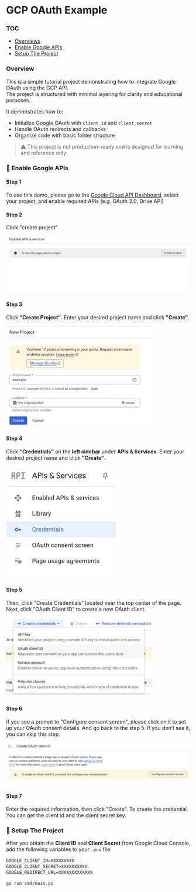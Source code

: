 
# GCP OAuth Example
### TOC

- [Overviews](#-overview)
- [Enable Google APIs](#-enable-google-apis)
- [Setup The Project](#-setup-the-project)

###  Overview
This is a simple tutorial project demonstrating how to integrate Google OAuth using the GCP API.  
The project is structured with minimal layering for clarity and educational purposes. 

It demonstrates how to:

- Initialize Google OAuth with `client_id` and `client_secret`
- Handle OAuth redirects and callbacks
- Organize code with basic folder structure

> ⚠️ This project is not production-ready and is designed for learning and reference only.

### 🔧 Enable Google APIs

#### **Step 1**

To use this demo, please go to the [Google Cloud API Dashboard](https://console.cloud.google.com/apis/dashboard), select your project, and enable required APIs (e.g. OAuth 2.0, Drive API)

#### **Step 2**
Click "create project"

<img src="https://github.com/Soyuen/picture/blob/main/create_project.png?raw=true" alt="Create Project" width="500"/>

#### **Step 3**
Click **"Create Project"**.
Enter your desired project name and click **"Create"**.

<img src="https://github.com/Soyuen/picture/blob/main/new%20project.png?raw=true" alt="New Project" width="400"/>

#### **Step 4**
Click **“Credentials”** on the **left sidebar** under **APIs & Services**.
Enter your desired project name and click **"Create"**.

<img src="https://github.com/Soyuen/picture/blob/main/credentials.png?raw=true" alt="credentials" width="300"/>

#### **Step 5**
Then, click "Create Credentials" located near the top center of the page.
Next, click "OAuth Client ID" to create a new OAuth client.

<img src="https://github.com/Soyuen/picture/blob/main/create_credentials.png?raw=true" alt="create credentials" width="400"/>

#### **Step 6**
If you see a prompt to "Configure consent screen", please click on it to set up your OAuth consent details. And go back to the step 5.
If you don’t see it, you can skip this step.

<img src="https://github.com/Soyuen/picture/blob/main/consent_screen.png?raw=true" alt="consent_screen" width="600"/>

#### **Step 7**
Enter the required information, then click "Create". To create the credential.
You can get the client id and the client secret key.

### 🔧 Setup The Project

After you obtain the **Client ID** and **Client Secret** from Google Cloud Console, add the following variables to your `.env` file:
```env
GOOGLE_CLIENT_ID=XXXXXXXXX
GOOGLE_CLIENT_SECRET=XXXXXXXXXX
GOOGLE_REDIRECT_URL=XXXXXXXXXXXXX
```
```main
go run cmd/main.go
```
